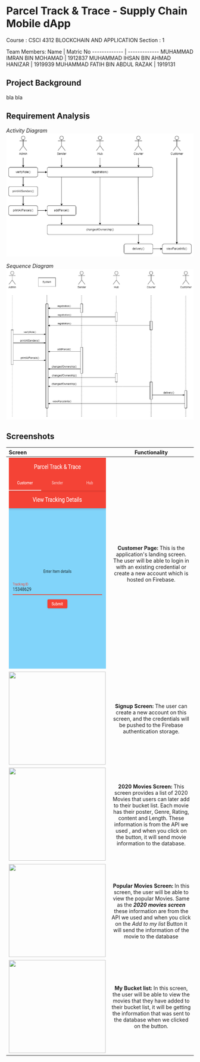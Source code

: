 # Parcel Track & Trace - Supply Chain Mobile dApp

Course : CSCI 4312 BLOCKCHAIN AND APPLICATION 
Section : 1

Team Members:
Name  | Matric No
------------- | -------------
MUHAMMAD IMRAN BIN MOHAMAD  | 1912837
MUHAMMAD IHSAN BIN AHMAD HANIZAR  | 1919939
MUHAMMAD FATIH BIN ABDUL RAZAK  | 1919131


## Project Background
bla bla
## Requirement Analysis
*Activity Diagram*
![Activity Diagram](https://github.com/0xh34rtl3ss/SupplyChain_dApp/blob/main/assets/img/BC-Activity%20Diagram.drawio.png)

*Sequence Diagram*
![Sequence Diagram](https://github.com/0xh34rtl3ss/SupplyChain_dApp/blob/main/assets/img/BC-Sequence%20Diagram.drawio.png)


## Screenshots


| Screen        | Functionality | 
|:--------------|:-------------:|
|    <img src="https://github.com/0xh34rtl3ss/SupplyChain_dApp/blob/main/assets/img/cust-input.png" width="275" height="567">  | **Customer Page:** This is the application's landing screen. The user will be able to login in with an existing credential or create a new account which is hosted on Firebase. |
|    <img src="https://user-images.githubusercontent.com/55779908/152355175-ee339725-bad4-44b0-ac67-2cacd68093b0.png" width="260" height="250">  | **Signup Screen:** The user can create a new  account on this screen, and the credentials will be pushed to the Firebase authentication storage. |
|    <img src="https://user-images.githubusercontent.com/55779908/152355356-31281ead-ad9e-4a29-84fe-31e813e5f08b.png" width="260" height="250">  | **2020 Movies Screen:** This screen provides a list of 2020 Movies that users can later add to their bucket list. Each movie has their poster, Genre, Rating, content and Length. These information is from the API we used , and when you click on the button, it will send movie information to the database.|
|    <img src="https://user-images.githubusercontent.com/55779908/152361009-58eb988b-237a-40a8-b2fe-8ee9043e3cde.png" width="260" height="250">  | **Popular Movies Screen:** In this screen, the user will be able to view the popular Movies. Same as the ***2020 movies screen*** these information are from the API we used and when you click on the *Add to my list* Button it will send the information of the movie to the database|
|    <img src="https://user-images.githubusercontent.com/55779908/152355492-23baf645-ee58-4429-bf87-89485c99d374.png" width="260" height="250">  | **My Bucket list:** In this screen, the user will be able to view the movies that they have added to their bucket list, it will be getting the information that was sent to the database when we clicked on the button. |


